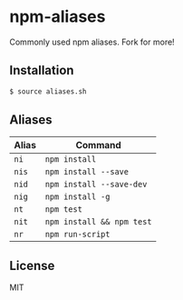 
# npm-aliases

  Commonly used npm aliases. Fork for more!

## Installation

```bash
$ source aliases.sh
```

## Aliases

| Alias | Command |
|-------|---------|
| `ni`  | `npm install` |
| `nis` | `npm install --save` |
| `nid` | `npm install --save-dev` |
| `nig` | `npm install -g` |
| `nt`  | `npm test` |
| `nit` | `npm install && npm test` |
| `nr`  | `npm run-script` |

## License

  MIT
